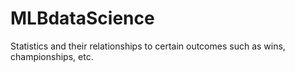 # MLBdataScience
Statistics and their relationships to certain outcomes such as wins, championships, etc.
